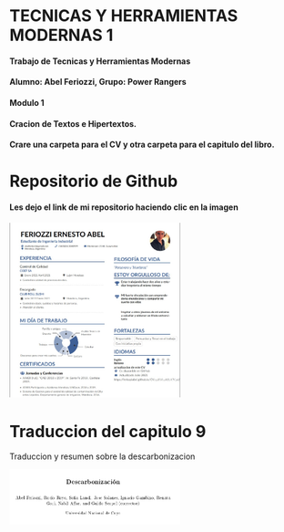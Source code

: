 # TECNICAS Y HERRAMIENTAS MODERNAS 1
#### Trabajo de Tecnicas y Herramientas Modernas <br>
#### Alumno: Abel Feriozzi, Grupo: Power Rangers <br>
#### Modulo 1 <br>
#### Cracion de Textos e Hipertextos. <br>
#### Crare una carpeta para el CV y otra carpeta para el capitulo del libro.

# Repositorio de Github
#### Les dejo el link de mi repositorio haciendo clic en la imagen
 <a href="https://feriozziabel.github.io/CV_TyHM_1_2021/CVfinal.pdf">
 <img src="WhatsApp Image 2021-06-23 at 13.54.46.jpeg" alt="CV" width="300px">
  </a>

# Traduccion del capitulo 9
<p> Traduccion y resumen sobre la descarbonizacion </p>
<a href="https://feriozziabel.github.io/CV_TyHM_1_2021/TRADUCCIONFINAL.pdf">
<img src="https://github.com/feriozziabel/CV_TyHM_1_2021/blob/main/image.png" alt="Traducción" width="300px">
 </a>
